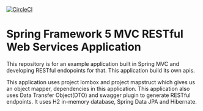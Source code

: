 [![CircleCI](https://circleci.com/gh/yerasoni20/restful-web-services-spring-mvc/tree/master.svg?style=svg)](https://circleci.com/gh/yerasoni20/restful-web-services-spring-mvc/tree/master)
# Spring Framework 5 MVC RESTful Web Services Application

This repository is for an example application built in Spring MVC and developing RESTful endopoints for that. This application build its own apis.

This application uses project lombox and project mapstruct which gives us an object mapper, dependencies in this application. This application also uses Data Transfer Object(DTO) and swagger plugin to generate RESTful endpoints. It uses H2 in-memory database, Spring Data JPA and Hibernate.

